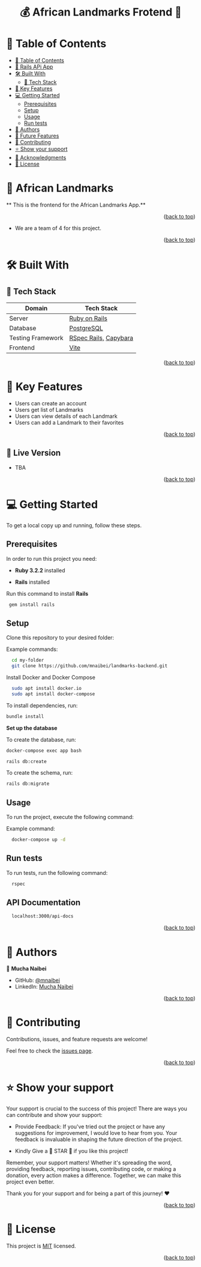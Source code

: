 <a name="readme-top"></a>

<div align="center">
  <h1><b> 💰 African Landmarks Frotend 💸 </b></h1>
</div>

<!-- TABLE OF CONTENTS -->

# 📗 Table of Contents

- [📗 Table of Contents](#-table-of-contents)
- [💸 Rails APi App ](#-appointment-app-)
- [🛠 Built With ](#-built-with-)
  - [📌 Tech Stack ](#-tech-stack-)
- [🎲 Key Features ](#-key-features-)
- [💻 Getting Started ](#-getting-started-)
  - [Prerequisites](#prerequisites)
  - [Setup](#setup)
  - [Usage](#usage)
  - [Run tests](#run-tests)
- [👥 Authors ](#-authors-)
- [🔭 Future Features ](#-future-features-)
- [🤝 Contributing ](#-contributing-)
- [⭐️ Show your support ](#️-show-your-support-)
- [🙏 Acknowledgments ](#-acknowledgments-)
- [📝 License ](#-license-)

<!-- PROJECT DESCRIPTION -->

# 💸 African Landmarks <a name="about-project"></a>

** This is the frontend for the African Landmarks App.**

<p align="right">(<a href="#readme-top">back to top</a>)</p>



- We are a team of 4 for this project.

<p align="right">(<a href="#readme-top">back to top</a>)</p>

# 🛠 Built With <a name="built-with"></a>

## 📌 Tech Stack <a name="tech-stack"></a>

| Domain | Tech Stack |
|--------|--------|
| Server | <a href="https://rubyonrails.org/">Ruby on Rails</a> |
| Database | <a href="https://www.postgresql.org/">PostgreSQL</a> |
| Testing Framework | <a href="https://github.com/rspec/rspec-rails">RSpec Rails,</a> <a href="https://rubydoc.info/github/teamcapybara/capybara">Capybara</a> |
| Frontend | <a href="">Vite</a> |
<p align="right">(<a href="#readme-top">back to top</a>)</p>
<!-- Features -->

# 🎲 Key Features <a name="key-features"></a>

- Users can create an account
- Users get list of Landmarks
- Users can view details of each Landmark
- Users can add a Landmark to their favorites


<p align="right">(<a href="#readme-top">back to top</a>)</p>

<!-- LIVE DEMO -->

## 🚀 Live Version <a name="live-demo"></a>
- TBA

<!-- - [Budget App](https://budget-app-mp1a.onrender.com) -->

<p align="right">(<a href="#readme-top">back to top</a>)</p>
<!-- GETTING STARTED -->

# 💻 Getting Started <a name="getting-started"></a>

To get a local copy up and running, follow these steps.

## Prerequisites

In order to run this project you need:

- **Ruby 3.2.2** installed

- **Rails** installed

Run this command to install **Rails**

```sh
 gem install rails
```

## Setup

Clone this repository to your desired folder:

Example commands:

```sh
  cd my-folder
  git clone https://github.com/mnaibei/landmarks-backend.git
```
Install Docker and Docker Compose

```sh
  sudo apt install docker.io
  sudo apt install docker-compose
```

To install dependencies, run:

```sh
bundle install
```

**Set up the database** <br>

To create the database, run:

```sh
docker-compose exec app bash
```

```sh
rails db:create
```

To create the schema, run:

```sh
rails db:migrate
```

## Usage

To run the project, execute the following command:

Example command:

```sh
  docker-compose up -d
```

## Run tests

To run tests, run the following command:

```sh
  rspec
```

## API Documentation

```sh
  localhost:3000/api-docs
```

<p align="right">(<a href="#readme-top">back to top</a>)</p>

<!-- AUTHORS -->

# 👥 Authors <a name="authors"></a>


🤑 **Mucha Naibei**

- GitHub: [@mnaibei](https://github.com/mnaibei)
- LinkedIn: [Mucha Naibei](https://www.linkedin.com/in/obedbamfo/)

<p align="right">(<a href="#readme-top">back to top</a>)</p>



<!-- CONTRIBUTING -->

# 🤝 Contributing <a name="contributing"></a>

Contributions, issues, and feature requests are welcome!

Feel free to check the [issues page](../../issues/).

<p align="right">(<a href="#readme-top">back to top</a>)</p>

<!-- SUPPORT -->

# ⭐️ Show your support <a name="support"></a>

Your support is crucial to the success of this project! There are ways you can contribute and show your support:

- Provide Feedback: If you've tried out the project or have any suggestions for improvement, I would love to hear from you. Your feedback is invaluable in shaping the future direction of the project.

- Kindly Give a 🌟 STAR 🌟 if you like this project!

Remember, your support matters! Whether it's spreading the word, providing feedback, reporting issues, contributing code, or making a donation, every action makes a difference. Together, we can make this project even better.

Thank you for your support and for being a part of this journey! ❤️

<p align="right">(<a href="#readme-top">back to top</a>)</p>

<!-- LICENSE -->

# 📝 License <a name="license"></a>

This project is [MIT](./LICENSE) licensed.

<p align="right">(<a href="#readme-top">back to top</a>)</p>
